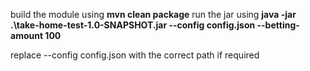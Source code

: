 build the module using
    **mvn clean package**
run the jar using
    **java -jar .\take-home-test-1.0-SNAPSHOT.jar --config config.json --betting-amount 100**

replace --config config.json with the correct path if required
